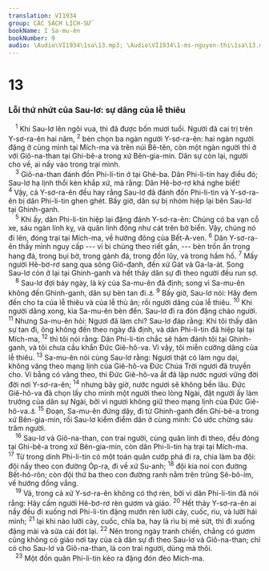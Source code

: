 ```yaml
---
translation: VI1934
group: CÁC SÁCH LỊCH-SỬ
bookName: I Sa-mu-ên 
bookNumber: 9
audio: \Audio\VI1934\1sa\13.mp3; \Audio\VI1934\1-ms-nguyen-thi\1sa\13.mp3
---
```


<div class="title"><h1>13</h1><h3>Lỗi thứ nhứt của Sau-lơ: sự dâng của lễ thiêu</h3></div>
<span class="verse 1sa_13_1"> <sup>1</sup> Khi Sau-lơ lên ngôi vua, thì đã được bốn mươi tuổi. Người đã cai trị trên Y-sơ-ra-ên hai năm, </span>
<span class="verse 1sa_13_2"><sup>2</sup> bèn chọn ba ngàn người Y-sơ-ra-ên: hai ngàn người đặng ở cùng mình tại Mích-ma và trên núi Bê-tên, còn một ngàn người thì ở với Giô-na-than tại Ghi-bê-a trong xứ Bên-gia-min. Dân sự còn lại, người cho về, ai nấy vào trong trại mình. <br/></span>
<span class="verse 1sa_13_3"> <sup>3</sup> Giô-na-than đánh đồn Phi-li-tin ở tại Ghê-ba. Dân Phi-li-tin hay điều đó; Sau-lơ hạ lịnh thổi kèn khắp xứ, mà rằng: Dân Hê-bơ-rơ khá nghe biết! </span>
<span class="verse 1sa_13_4"><sup>4</sup> Vậy, cả Y-sơ-ra-ên đều hay rằng Sau-lơ đã đánh đồn Phi-li-tin và Y-sơ-ra-ên bị dân Phi-li-tin ghen ghét. Bấy giờ, dân sự bị nhóm hiệp lại bên Sau-lơ tại Ghinh-ganh. <br/></span>
<span class="verse 1sa_13_5"> <sup>5</sup> Khi ấy, dân Phi-li-tin hiệp lại đặng đánh Y-sơ-ra-ên: Chúng có ba vạn cỗ xe, sáu ngàn lính kỵ, và quân lính đông như cát trên bờ biển. Vậy, chúng nó đi lên, đóng trại tại Mích-ma, về hướng đông của Bết-A-ven. </span>
<span class="verse 1sa_13_6"><sup>6</sup> Dân Y-sơ-ra-ên thấy mình nguy cấp --- vì bị chúng theo riết gần, --- bèn trốn ẩn trong hang đá, trong bụi bờ, trong gành đá, trong đồn lũy, và trong hầm hố. </span>
<span class="verse 1sa_13_7"><sup>7</sup> Mấy người Hê-bơ-rơ sang qua sông Giô-đanh, đến xứ Gát và Ga-la-át. Song Sau-lơ còn ở lại tại Ghinh-ganh và hết thảy dân sự đi theo người đều run sợ. <br/></span>
<span class="verse 1sa_13_8"> <sup>8</sup> Sau-lơ đợi bảy ngày, là kỳ của Sa-mu-ên đã định; song vì Sa-mu-ên không đến Ghinh-ganh, dân sự bèn tan đi.<a data-toggle="tooltip" data-placement="bottom" title="1Sa 10:8">⚓</a></span>
<span class="verse 1sa_13_9"><sup>9</sup> Bấy giờ, Sau-lơ nói: Hãy đem đến cho ta của lễ thiêu và của lễ thù ân; rồi người dâng của lễ thiêu. </span>
<span class="verse 1sa_13_10"><sup>10</sup> Khi người dâng xong, kìa Sa-mu-ên bèn đến. Sau-lơ đi ra đón đặng chào người. </span>
<span class="verse 1sa_13_11"><sup>11</sup> Nhưng Sa-mu-ên hỏi: Ngươi đã làm chi? Sau-lơ đáp rằng: Khi tôi thấy dân sự tan đi, ông không đến theo ngày đã định, và dân Phi-li-tin đã hiệp lại tại Mích-ma, </span>
<span class="verse 1sa_13_12"><sup>12</sup> thì tôi nói rằng: Dân Phi-li-tin chắc sẽ hãm đánh tôi tại Ghinh-ganh, và tôi chưa cầu khẩn Đức Giê-hô-va. Vì vậy, tôi miễn cưỡng dâng của lễ thiêu. </span>
<span class="verse 1sa_13_13"><sup>13</sup> Sa-mu-ên nói cùng Sau-lơ rằng: Ngươi thật có làm ngu dại, không vâng theo mạng lịnh của Giê-hô-va Đức Chúa Trời ngươi đã truyền cho. Ví bằng có vâng theo, thì Đức Giê-hô-va ắt đã lập nước ngươi vững đời đời nơi Y-sơ-ra-ên; </span>
<span class="verse 1sa_13_14"><sup>14</sup> nhưng bây giờ, nước ngươi sẽ không bền lâu. Đức Giê-hô-va đã chọn lấy cho mình một người theo lòng Ngài, đặt người ấy làm trưởng của dân sự Ngài, bởi vì ngươi không giữ theo mạng lịnh của Đức Giê-hô-va.<a data-toggle="tooltip" data-placement="bottom" title="Cong 13:22">⚓</a></span>
<span class="verse 1sa_13_15"><sup>15</sup> Đoạn, Sa-mu-ên đứng dậy, đi từ Ghinh-ganh đến Ghi-bê-a trong xứ Bên-gia-min, rồi Sau-lơ kiểm điểm dân ở cùng mình: Có ước chừng sáu trăm người. <br/></span>
<span class="verse 1sa_13_16"> <sup>16</sup> Sau-lơ và Giô-na-than, con trai người, cùng quân lính đi theo, đều đóng tại Ghi-bê-a trong xứ Bên-gia-min, còn dân Phi-li-tin hạ trại tại Mích-ma. </span>
<span class="verse 1sa_13_17"><sup>17</sup> Từ trong dinh Phi-li-tin có một toán quân cướp phá đi ra, chia làm ba đội: đội nầy theo con đường Óp-ra, đi về xứ Su-anh; </span>
<span class="verse 1sa_13_18"><sup>18</sup> đội kia noi con đường Bết-hô-rôn; còn đội thứ ba theo con đường ranh nằm trên trũng Sê-bô-im, về hướng đồng vắng. <br/></span>
<span class="verse 1sa_13_19"> <sup>19</sup> Vả, trong cả xứ Y-sơ-ra-ên không có thợ rèn, bởi vì dân Phi-li-tin đã nói rằng: Hãy cấm người Hê-bơ-rơ rèn gươm và giáo. </span>
<span class="verse 1sa_13_20"><sup>20</sup> Hết thảy Y-sơ-ra-ên ai nấy đều đi xuống nơi Phi-li-tin đặng mướn rèn lưỡi cày, cuốc, rìu, và lưỡi hái mình; </span>
<span class="verse 1sa_13_21"><sup>21</sup> lại khi nào lưỡi cày, cuốc, chĩa ba, hay là rìu bị mẻ sứt, thì đi xuống đặng mài và sửa cái đót lại. </span>
<span class="verse 1sa_13_22"><sup>22</sup> Nên trong ngày tranh chiến, chẳng có gươm cũng không có giáo nơi tay của cả dân sự đi theo Sau-lơ và Giô-na-than; chỉ có cho Sau-lơ và Giô-na-than, là con trai người, dùng mà thôi. <br/></span>
<span class="verse 1sa_13_23"> <sup>23</sup> Một đồn quân Phi-li-tin kéo ra đặng đón đèo Mích-ma. <br/></span>
